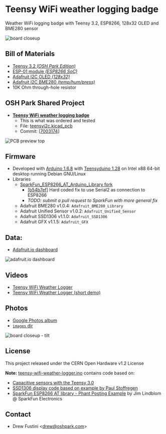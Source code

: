 # Teensy WiFi weather logging badge
Weather WiFi logging badge with Teensy 3.2, ESP8266, 128x32 OLED and BME280 sensor

![board closeup](https://raw.githubusercontent.com/pdp7/teensy-wifi-weather-logger/master/images/crop.png)

## Bill of Materials
* [Teensy 3.2 _(OSH Park Edition)_](https://oshpark.com/teensy)
* [ESP-01 module _(ESP8266 SoC)_](https://www.amazon.com/Diymall%C2%AE-Esp8266-Serial-Wireless-Transceiver/dp/B00O34AGSU)
* [Adafruit I2C OLED _(128x32)_](https://www.adafruit.com/product/931)
* [Adafruit I2C BME280 _(temp/hum/press)_](https://www.adafruit.com/product/2652)
* 10K Ohm through-hole resistor

## OSH Park Shared Project
* **[Teensy WiFi weather logging badge](https://oshpark.com/projects/aCAtXvMP)**
   * This is what was ordered and tested
   * File: [teensyi2c.kicad_pcb](https://github.com/pdp7/teensy-wifi-weather-logger/blob/7003174a60241e1a554e16e218b749da8fd9b785/hardware/teensyi2c.kicad_pcb)
   * Commit: [[7003174]](https://github.com/pdp7/teensy-wifi-weather-logger/commit/7003174a60241e1a554e16e218b749da8fd9b785)

![PCB preview top](https://github.com/pdp7/teensy-wifi-weather-logger/blob/master/images/pcb.png)


## Firmware
* Developed with [Arduino 1.6.8](https://www.arduino.cc/en/Main/OldSoftwareReleases#previous) with [Teensyduino 1.28](https://www.pjrc.com/teensy/td_download.html) on Intel x88 64-bit desktop running Debian GNU/Linux
* Libraries
   * [SparkFun_ESP8266_AT_Arduino_Library fork](https://github.com/pdp7/SparkFun_ESP8266_AT_Arduino_Library)
     * [[b54b7ef]](https://github.com/pdp7/SparkFun_ESP8266_AT_Arduino_Library/commit/b54b7ef9adb190625479ca260df3bd32e37d1230) Hard coded fix to use Serial2 as connection to ESP8266
     * _TODO: submit a pull request to SparkFun with more general fix_
   * Adafruit BME280 v1.0.4: `Adafruit_BME280_Library` 
   * Adafruit Unified Sensor v1.0.2: `Adafruit_Unified_Sensor`
   * Adafruit SSD1306 v1.1.0: `Adafruit_SSD1306` 
   * Adafruit GFX v1.1.5: `Adafruit_GFX`

## Data:
* [Adafruit.io dashboard](https://io.adafruit.com/drewfustini/teensy-weather-wifi-logger#)

![adafruit.io dashboard](https://raw.githubusercontent.com/pdp7/teensy-wifi-weather-logger/master/images/adafruit-crop.png)

## Videos
* [Teensy WiFi Weather Logger](https://www.youtube.com/watch?v=4_19no4auhY)
* [Teensy WiFi Weather Logger (short demo) ](https://www.youtube.com/watch?v=Mvm6nQrg_Dw)

## Photos
* [Google Photos album](https://goo.gl/photos/Le2FGBFNvm8KNdKC9)
* [`images` dir](/images)

![board closeup - tilt](https://raw.githubusercontent.com/pdp7/teensy-wifi-weather-logger/master/images/crop3.png)

## License
This project released under the CERN Open Hardware v1.2 License

**Note:** [teensy-wifi-weather-logger.ino](https://github.com/pdp7/teensy-wifi-weather-logger/blob/master/firmware/teensy-wifi-weather-logger/teensy-wifi-weather-logger.ino) contains code based on:

* [Capacitive sensors with the Teensy 3.0](http://njhurst.com/blog/01356576041)
* [SSD1306 display code based on example by Paul Stoffregen](https://www.pjrc.com/teensy/td_libs_SSD1306.html)
* [SparkFun ESP8266 AT library - Phant Posting Example](https://github.com/sparkfun/SparkFun_ESP8266_AT_Arduino_Library) by Jim Lindblom @ SparkFun Electronics

## Contact
* Drew Fustini &lt;drew@oshpark.com&gt;
